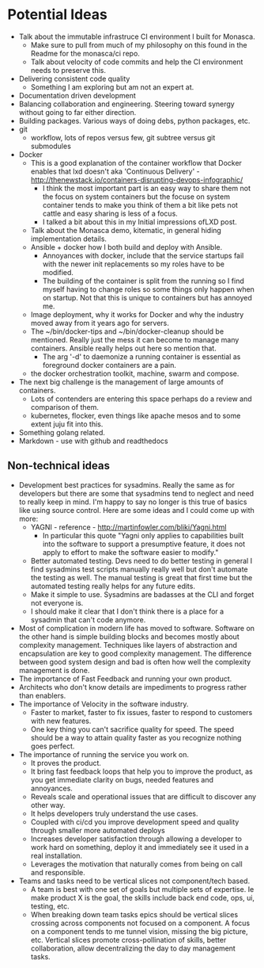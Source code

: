 # Potential Ideas
- Talk about the immutable infrastruce CI environment I built for Monasca.
  - Make sure to pull from much of my philosophy on this found in the Readme for the monasca/ci repo.
  - Talk about velocity of code commits and help the CI environment needs to preserve this.
- Delivering consistent code quality
  - Something I am exploring but am not an expert at.
- Documentation driven development
- Balancing collaboration and engineering. Steering toward synergy without going to far either direction.
- Building packages. Various ways of doing debs, python packages, etc.
- git
  - workflow, lots of repos versus few, git subtree versus git submodules
- Docker
  - This is a good explanation of the container workflow that Docker enables that lxd doesn't
    aka 'Continuous Delivery' - http://thenewstack.io/containers-disrupting-devops-infographic/
    - I think the most important part is an easy way to share them not the focus on system containers
      but the focuse on system container tends to make you think of them a bit like pets not cattle and
      easy sharing is less of a focus.
    - I talked a bit about this in my Initial impressions ofLXD post.
  - Talk about the Monasca demo, kitematic, in general hiding implementation details.
  - Ansible + docker how I both build and deploy with Ansible.
    - Annoyances with docker, include that the service startups fail with the newer init replacements so my roles have to be modified.
    - The building of the container is split from the running so I find myself having to change roles so some things only happen when on startup. Not that
      this is unique to containers but has annoyed me.
  - Image deployment, why it works for Docker and why the industry moved away from it years ago for servers.
  - The ~/bin/docker-tips and ~/bin/docker-cleanup should be mentioned. Really just the mess it can become to manage many containers. Ansible
    really helps out here so mention that.
    - The arg '-d' to daemonize a running container is essential as foreground docker containers are a pain.
  - the docker orchestration toolkit, machine, swarm and compose.
- The next big challenge is the management of large amounts of containers.
  - Lots of contenders are entering this space perhaps do a review and comparison of them.
  - kubernetes, flocker, even things like apache mesos and to some extent juju fit into this.
- Something golang related.
- Markdown - use with github and readthedocs

## Non-technical ideas
- Development best practices for sysadmins. Really the same as for developers but there are some that
  sysadmins tend to neglect and need to really keep in mind. I'm happy to say no longer is this true
  of basics like using source control. Here are some ideas and I could come up with more:
  - YAGNI - reference - http://martinfowler.com/bliki/Yagni.html
    - In particular this quote "Yagni only applies to capabilities built into the software to support a presumptive feature, it does not apply to effort to make the software easier to modify."
  - Better automated testing. Devs need to do better testing in general I find sysadmins test scripts
    manually really well but don't automate the testing as well. The manual testing is great that first
    time but the automated testing really helps for any future edits.
  - Make it simple to use. Sysadmins are badasses at the CLI and forget not everyone is.
  - I should make it clear that I don't think there is a place for a sysadmin that can't code anymore.
- Most of complication in modern life has moved to software. Software on the other hand is simple building blocks and becomes mostly about
  complexity management. Techniques like layers of abstraction and encapsulation are key to good complexity management. The difference between
  good system design and bad is often how well the complexity management is done.
- The importance of Fast Feedback and running your own product.
- Architects who don't know details are impediments to progress rather than enablers.
- The importance of Velocity in the software industry.
  - Faster to market, faster to fix issues, faster to respond to customers with new features.
  - One key thing you can't sacrifice quality for speed. The speed should be a way to attain quality faster as you recognize nothing goes perfect.
- The importance of running the service you work on.
  - It proves the product.
  - It bring fast feedback loops that help you to improve the product, as you get immediate clarity on bugs, needed features and annoyances.
  - Reveals scale and operational issues that are difficult to discover any other way.
  - It helps developers truly understand the use cases.
  - Coupled with ci/cd you improve development speed and quality through smaller more automated deploys
  - Increases developer satisfaction through allowing a developer to work hard on something, deploy it and immediately see it used in
    a real installation.
  - Leverages the motivation that naturally comes from being on call and responsible.
- Teams and tasks need to be vertical slices not component/tech based.
  - A team is best with one set of goals but multiple sets of expertise. Ie make product X is the goal, the skills include back end code, ops, ui,
    testing, etc.
  - When breaking down team tasks epics should be vertical slices crossing across components not focused on a component. A focus on a component
    tends to me tunnel vision, missing the big picture, etc. Vertical slices promote cross-pollination of skills, better collaboration, allow
    decentralizing the day to day management tasks.

